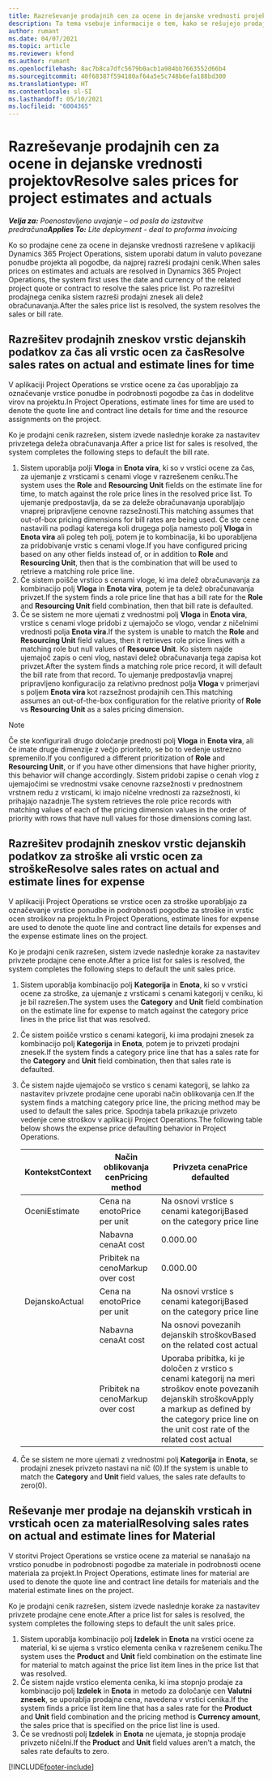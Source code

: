 ```yaml
---
title: Razreševanje prodajnih cen za ocene in dejanske vrednosti projektov
description: Ta tema vsebuje informacije o tem, kako se rešujejo prodajne cene v ocenah projektov in dejanskih vrednostih.
author: rumant
ms.date: 04/07/2021
ms.topic: article
ms.reviewer: kfend
ms.author: rumant
ms.openlocfilehash: 8ac7b8ca7dfc5679b0acb1a984bb7663552d66b4
ms.sourcegitcommit: 40f68387f594180af64a5e5c748b6efa188bd300
ms.translationtype: HT
ms.contentlocale: sl-SI
ms.lasthandoff: 05/10/2021
ms.locfileid: "6004365"
---
```

# <a name="resolve-sales-prices-for-project-estimates-and-actuals"></a><span data-ttu-id="8435e-103">Razreševanje prodajnih cen za ocene in dejanske vrednosti projektov</span><span class="sxs-lookup"><span data-stu-id="8435e-103">Resolve sales prices for project estimates and actuals</span></span>

<span data-ttu-id="8435e-104">_**Velja za:** Poenostavljeno uvajanje – od posla do izstavitve predračuna_</span><span class="sxs-lookup"><span data-stu-id="8435e-104">_**Applies To:** Lite deployment - deal to proforma invoicing_</span></span>

<span data-ttu-id="8435e-105">Ko so prodajne cene za ocene in dejanske vrednosti razrešene v aplikaciji Dynamics 365 Project Operations, sistem uporabi datum in valuto povezane ponudbe projekta ali pogodbe, da najprej razreši prodajni cenik.</span><span class="sxs-lookup"><span data-stu-id="8435e-105">When sales prices on estimates and actuals are resolved in Dynamics 365 Project Operations, the system first uses the date and currency of the related project quote or contract to resolve the sales price list.</span></span> <span data-ttu-id="8435e-106">Po razrešitvi prodajnega cenika sistem razreši prodajni znesek ali delež obračunavanja.</span><span class="sxs-lookup"><span data-stu-id="8435e-106">After the sales price list is resolved, the system resolves the sales or bill rate.</span></span>

## <a name="resolve-sales-rates-on-actual-and-estimate-lines-for-time"></a><span data-ttu-id="8435e-107">Razrešitev prodajnih zneskov vrstic dejanskih podatkov za čas ali vrstic ocen za čas</span><span class="sxs-lookup"><span data-stu-id="8435e-107">Resolve sales rates on actual and estimate lines for time</span></span>

<span data-ttu-id="8435e-108">V aplikaciji Project Operations se vrstice ocene za čas uporabljajo za označevanje vrstice ponudbe in podrobnosti pogodbe za čas in dodelitve virov na projektu.</span><span class="sxs-lookup"><span data-stu-id="8435e-108">In Project Operations, estimate lines for time are used to denote the quote line and contract line details for time and the resource assignments on the project.</span></span>

<span data-ttu-id="8435e-109">Ko je prodajni cenik razrešen, sistem izvede naslednje korake za nastavitev privzetega deleža obračunavanja.</span><span class="sxs-lookup"><span data-stu-id="8435e-109">After a price list for sales is resolved, the system completes the following steps to default the bill rate.</span></span>

1. <span data-ttu-id="8435e-110">Sistem uporablja polji **Vloga** in **Enota vira**, ki so v vrstici ocene za čas, za ujemanje z vrsticami s cenami vloge v razrešenem ceniku.</span><span class="sxs-lookup"><span data-stu-id="8435e-110">The system uses the **Role** and **Resourcing Unit** fields on the estimate line for time, to match against the role price lines in the resolved price list.</span></span> <span data-ttu-id="8435e-111">To ujemanje predpostavlja, da se za deleže obračunavanja uporabljajo vnaprej pripravljene cenovne razsežnosti.</span><span class="sxs-lookup"><span data-stu-id="8435e-111">This matching assumes that out-of-box pricing dimensions for bill rates are being used.</span></span> <span data-ttu-id="8435e-112">Če ste cene nastavili na podlagi katerega koli drugega polja namesto polj **Vloga** in **Enota vira** ali poleg teh polj, potem je to kombinacija, ki bo uporabljena za pridobivanje vrstic s cenami vloge.</span><span class="sxs-lookup"><span data-stu-id="8435e-112">If you have configured pricing based on any other fields instead of, or in addition to **Role** and **Resourcing Unit**, then that is the combination that will be used to retrieve a matching role price line.</span></span>
2. <span data-ttu-id="8435e-113">Če sistem poišče vrstico s cenami vloge, ki ima delež obračunavanja za kombinacijo polj **Vloga** in **Enota vira**, potem je ta delež obračunavanja privzet.</span><span class="sxs-lookup"><span data-stu-id="8435e-113">If the system finds a role price line that has a bill rate for the **Role** and **Resourcing Unit** field combination, then that bill rate is defaulted.</span></span>
3. <span data-ttu-id="8435e-114">Če se sistem ne more ujemati z vrednostmi polj **Vloga** in **Enota vira**, vrstice s cenami vloge pridobi z ujemajočo se vlogo, vendar z ničelnimi vrednosti polja **Enota vira**.</span><span class="sxs-lookup"><span data-stu-id="8435e-114">If the system is unable to match the **Role** and **Resourcing Unit** field values, then it retrieves role price lines with a matching role but null values of **Resource Unit**.</span></span> <span data-ttu-id="8435e-115">Ko sistem najde ujemajoč zapis o ceni vlog, nastavi delež obračunavanja tega zapisa kot privzet.</span><span class="sxs-lookup"><span data-stu-id="8435e-115">After the system finds a matching role price record, it will default the bill rate from that record.</span></span> <span data-ttu-id="8435e-116">To ujemanje predpostavlja vnaprej pripravljeno konfiguracijo za relativno prednost polja **Vloga** v primerjavi s poljem **Enota vira** kot razsežnost prodajnih cen.</span><span class="sxs-lookup"><span data-stu-id="8435e-116">This matching assumes an out-of-the-box configuration for the relative priority of **Role** vs **Resourcing Unit** as a sales pricing dimension.</span></span>

> [!NOTE]
> <span data-ttu-id="8435e-117">Če ste konfigurirali drugo določanje prednosti polj **Vloga** in **Enota vira**, ali če imate druge dimenzije z večjo prioriteto, se bo to vedenje ustrezno spremenilo.</span><span class="sxs-lookup"><span data-stu-id="8435e-117">If you configured a different prioritization of **Role** and **Resourcing Unit**, or if you have other dimensions that have higher priority, this behavior will change accordingly.</span></span> <span data-ttu-id="8435e-118">Sistem pridobi zapise o cenah vlog z ujemajočimi se vrednostmi vsake cenovne razsežnosti v prednostnem vrstnem redu z vrsticami, ki imajo ničelne vrednosti za razsežnosti, ki prihajajo nazadnje.</span><span class="sxs-lookup"><span data-stu-id="8435e-118">The system retrieves the role price records with matching values of each of the pricing dimension values in the order of priority with rows that have null values for those dimensions coming last.</span></span>

## <a name="resolve-sales-rates-on-actual-and-estimate-lines-for-expense"></a><span data-ttu-id="8435e-119">Razrešitev prodajnih zneskov vrstic dejanskih podatkov za stroške ali vrstic ocen za stroške</span><span class="sxs-lookup"><span data-stu-id="8435e-119">Resolve sales rates on actual and estimate lines for expense</span></span>

<span data-ttu-id="8435e-120">V aplikaciji Project Operations se vrstice ocen za stroške uporabljajo za označevanje vrstice ponudbe in podrobnosti pogodbe za stroške in vrstic ocen stroškov na projektu.</span><span class="sxs-lookup"><span data-stu-id="8435e-120">In Project Operations, estimate lines for expense are used to denote the quote line and contract line details for expenses and the expense estimate lines on the project.</span></span>

<span data-ttu-id="8435e-121">Ko je prodajni cenik razrešen, sistem izvede naslednje korake za nastavitev privzete prodajne cene enote.</span><span class="sxs-lookup"><span data-stu-id="8435e-121">After a price list for sales is resolved, the system completes the following steps to default the unit sales price.</span></span>

1. <span data-ttu-id="8435e-122">Sistem uporablja kombinacijo polj **Kategorija** in **Enota**, ki so v vrstici ocene za stroške, za ujemanje z vrsticami s cenami kategorij v ceniku, ki je bil razrešen.</span><span class="sxs-lookup"><span data-stu-id="8435e-122">The system uses the **Category** and **Unit** field combination on the estimate line for expense to match against the category price lines in the price list that was resolved.</span></span>
2. <span data-ttu-id="8435e-123">Če sistem poišče vrstico s cenami kategorij, ki ima prodajni znesek za kombinacijo polj **Kategorija** in **Enota**, potem je to privzeti prodajni znesek.</span><span class="sxs-lookup"><span data-stu-id="8435e-123">If the system finds a category price line that has a sales rate for the **Category** and **Unit** field combination, then that sales rate is defaulted.</span></span>
3. <span data-ttu-id="8435e-124">Če sistem najde ujemajočo se vrstico s cenami kategorij, se lahko za nastavitev privzete prodajne cene uporabi način oblikovanja cen.</span><span class="sxs-lookup"><span data-stu-id="8435e-124">If the system finds a matching category price line, the pricing method may be used to default the sales price.</span></span> <span data-ttu-id="8435e-125">Spodnja tabela prikazuje privzeto vedenje cene stroškov v aplikaciji Project Operations.</span><span class="sxs-lookup"><span data-stu-id="8435e-125">The following table below shows the expense price defaulting behavior in Project Operations.</span></span>

    | <span data-ttu-id="8435e-126">Kontekst</span><span class="sxs-lookup"><span data-stu-id="8435e-126">Context</span></span> | <span data-ttu-id="8435e-127">Način oblikovanja cen</span><span class="sxs-lookup"><span data-stu-id="8435e-127">Pricing method</span></span> | <span data-ttu-id="8435e-128">Privzeta cena</span><span class="sxs-lookup"><span data-stu-id="8435e-128">Price defaulted</span></span> |
    | --- | --- | --- |
    | <span data-ttu-id="8435e-129">Oceni</span><span class="sxs-lookup"><span data-stu-id="8435e-129">Estimate</span></span> | <span data-ttu-id="8435e-130">Cena na enoto</span><span class="sxs-lookup"><span data-stu-id="8435e-130">Price per unit</span></span> | <span data-ttu-id="8435e-131">Na osnovi vrstice s cenami kategorij</span><span class="sxs-lookup"><span data-stu-id="8435e-131">Based on the category price line</span></span> |
    | &nbsp; | <span data-ttu-id="8435e-132">Nabavna cena</span><span class="sxs-lookup"><span data-stu-id="8435e-132">At cost</span></span> | <span data-ttu-id="8435e-133">0.00</span><span class="sxs-lookup"><span data-stu-id="8435e-133">0.00</span></span> |
    | &nbsp; | <span data-ttu-id="8435e-134">Pribitek na ceno</span><span class="sxs-lookup"><span data-stu-id="8435e-134">Markup over cost</span></span> | <span data-ttu-id="8435e-135">0.00</span><span class="sxs-lookup"><span data-stu-id="8435e-135">0.00</span></span> |
    | <span data-ttu-id="8435e-136">Dejansko</span><span class="sxs-lookup"><span data-stu-id="8435e-136">Actual</span></span> | <span data-ttu-id="8435e-137">Cena na enoto</span><span class="sxs-lookup"><span data-stu-id="8435e-137">Price per unit</span></span> | <span data-ttu-id="8435e-138">Na osnovi vrstice s cenami kategorij</span><span class="sxs-lookup"><span data-stu-id="8435e-138">Based on the category price line</span></span> |
    | &nbsp; | <span data-ttu-id="8435e-139">Nabavna cena</span><span class="sxs-lookup"><span data-stu-id="8435e-139">At cost</span></span> | <span data-ttu-id="8435e-140">Na osnovi povezanih dejanskih stroškov</span><span class="sxs-lookup"><span data-stu-id="8435e-140">Based on the related cost actual</span></span> |
    | &nbsp; | <span data-ttu-id="8435e-141">Pribitek na ceno</span><span class="sxs-lookup"><span data-stu-id="8435e-141">Markup over cost</span></span> | <span data-ttu-id="8435e-142">Uporaba pribitka, ki je določen z vrstico s cenami kategorij na meri stroškov enote povezanih dejanskih stroškov</span><span class="sxs-lookup"><span data-stu-id="8435e-142">Apply a markup as defined by the category price line on the unit cost rate of the related cost actual</span></span> |

4. <span data-ttu-id="8435e-143">Če se sistem ne more ujemati z vrednostmi polj **Kategorija** in **Enota**, se prodajni znesek privzeto nastavi na nič (0).</span><span class="sxs-lookup"><span data-stu-id="8435e-143">If the system is unable to match the **Category** and **Unit** field values, the sales rate defaults to zero(0).</span></span>

## <a name="resolving-sales-rates-on-actual-and-estimate-lines-for-material"></a><span data-ttu-id="8435e-144">Reševanje mer prodaje na dejanskih vrsticah in vrsticah ocen za material</span><span class="sxs-lookup"><span data-stu-id="8435e-144">Resolving sales rates on actual and estimate lines for Material</span></span>

<span data-ttu-id="8435e-145">V storitvi Project Operations se vrstice ocene za material se nanašajo na vrstico ponudbe in podrobnosti pogodbe za materiale in podrobnosti ocene materiala za projekt.</span><span class="sxs-lookup"><span data-stu-id="8435e-145">In Project Operations, estimate lines for material are used to denote the quote line and contract line details for materials and the material estimate lines on the project.</span></span>

<span data-ttu-id="8435e-146">Ko je prodajni cenik razrešen, sistem izvede naslednje korake za nastavitev privzete prodajne cene enote.</span><span class="sxs-lookup"><span data-stu-id="8435e-146">After a price list for sales is resolved, the system completes the following steps to default the unit sales price.</span></span>

1. <span data-ttu-id="8435e-147">Sistem uporablja kombinacijo polj **Izdelek** in **Enota** na vrstici ocene za material, ki se ujema s vrstico elementa cenika v razrešenem ceniku.</span><span class="sxs-lookup"><span data-stu-id="8435e-147">The system uses the **Product** and **Unit** field combination on the estimate line for material to match against the price list item lines in the price list that was resolved.</span></span>
2. <span data-ttu-id="8435e-148">Če sistem najde vrstico elementa cenika, ki ima stopnjo prodaje za kombinacijo polj **Izdelek** in **Enota** in metodo za določanje cen **Valutni znesek**, se uporablja prodajna cena, navedena v vrstici cenika.</span><span class="sxs-lookup"><span data-stu-id="8435e-148">If the system finds a price list item line that has a sales rate for the **Product** and **Unit** field combination and the pricing method is **Currency amount**, the sales price that is specified on the price list line is used.</span></span>
3. <span data-ttu-id="8435e-149">Če se vrednosti polj **Izdelek** in **Enota** ne ujemata, je stopnja prodaje privzeto ničelni.</span><span class="sxs-lookup"><span data-stu-id="8435e-149">If the **Product** and **Unit** field values aren't a match, the sales rate defaults to zero.</span></span>

[!INCLUDE[footer-include](../../includes/footer-banner.md)]
